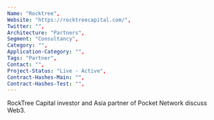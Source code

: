 ```yaml
--- 
Name: "Rocktree", 
Website: "https://rocktreecapital.com/", 
Twitter: "", 
Architecture: "Partners",
Segment: "Consultancy",
Category: "",
Application-Category: "",
Tags: "Partner",
Contact: "",
Project-Status: "Live - Active",
Contract-Hashes-Main: "",
Contract-Hashes-Test: "",
--- 
```

<!--lang:en--> 
RockTree Capital investor and Asia partner of Pocket Network discuss Web3.
<!--lang:es--] 
El inversor de RockTree Capital y el socio asiático de Pocket Network hablan sobre Web3.
<!--lang:de--] 
RockTree Capital-Investor und Asien-Partner von Pocket Network diskutieren über Web3.
<!--lang:fr--] 
L'investisseur de RockTree Capital et le partenaire asiatique de Pocket Network discutent de Web3.
<!--lang:pl--] 
Inwestor RockTree Capital i azjatycki partner Pocket Network omawiają Web3.
<!--lang:uk--] 
Інвестор RockTree Capital та азіатський партнер Pocket Network обговорюють Web3.
[!--lang:*--> 
